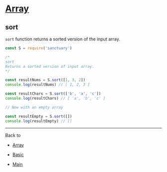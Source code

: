 # [Array](../README.md)

## sort

`sort` function returns a sorted version of the input array.

```js
const S = require('sanctuary')

/*
sort
Returns a sorted version of input array.
*/

const resultNums = S.sort([1, 3, 2])
console.log(resultNums) // [ 1, 2, 3 ]

const resultChars = S.sort(['b', 'a', 'c'])
console.log(resultChars) // [ 'a', 'b', 'c' ]

// Now with an empty array

const resultEmpty = S.sort([])
console.log(resultEmpty) // []
```

----------

Back to

- [Array](README.md)

- [Basic](../README.md)

- [Main](../../README.md)

